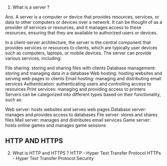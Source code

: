 1. What is a server ?

Ans. A server is a computer or device that provides resources, services, or data to other computers or devices over a network. It can be thought of as a provider of services or resources, and it manages access to these resources, ensuring that they are available to authorized users or devices.

In a client-server architecture, the server is the central component that provides services or resources to clients, which are typically user devices such as computers, laptops, or mobile devices. The server can provide various services, including:

File sharing: storing and sharing files with clients
Database management: storing and managing data in a database
Web hosting: hosting websites and serving web pages to clients
Email hosting: managing and distributing email services
Authentication: authenticating users and controlling access to resources
Print services: managing and providing access to printers
Servers can be categorized into different types based on their functionality, such as:

Web server: hosts websites and serves web pages
Database server: manages and provides access to databases
File server: stores and shares files
Mail server: manages and distributes email services
Game server: hosts online games and manages game sessions


## HTTP AND HTTPS
2. What is HTTP and HTTPS ?
HTTP - Hyper Text Transfer Protocol
HTTPs - Hyper Text Transfer Protocol Security